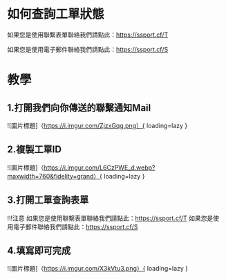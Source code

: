 # 如何查詢工單狀態

如果您是使用聯繫表單聯絡我們請點此：https://ssport.cf/T

如果您是使用電子郵件聯絡我們請點此：https://ssport.cf/S

# 教學
## 1.打開我們向你傳送的聯繫通知Mail
![圖片標題]（https://i.imgur.com/ZjzxGqg.png）{ loading=lazy }

## 2.複製工單ID
![圖片標題]（https://i.imgur.com/L6CzPWE_d.webp?maxwidth=760&fidelity=grand）{ loading=lazy }

## 3.打開工單查詢表單</span></span></div>
!!!注意
如果您是使用聯繫表單聯絡我們請點此：https://ssport.cf/T
如果您是使用電子郵件聯絡我們請點此：https://ssport.cf/S
## 4.填寫即可完成
![圖片標題]（https://i.imgur.com/X3kVtu3.png）{ loading=lazy }
